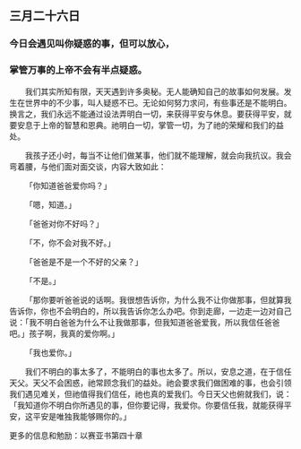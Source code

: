 ## 三月二十六日

### 今日会遇见叫你疑惑的事，但可以放心，

### 掌管万事的上帝不会有半点疑惑。

&emsp;&emsp;我们其实所知有限，天天遇到许多奥秘。无人能确知自己的故事如何发展。发生在世界中的不少事，叫人疑惑不已。无论如何努力求问，有些事还是不能明白。换言之，我们永远不能通过设法弄明白一切，来获得平安与休息。要获得平安，就要安息于上帝的智慧和恩典。祂明白一切，掌管一切，为了祂的荣耀和我们的益处。

&emsp;&emsp;我孩子还小时，每当不让他们做某事，他们就不能理解，就会向我抗议。我会弯着腰，与他们面对面交谈，内容大致如此：

&emsp;&emsp;「你知道爸爸爱你吗？」

&emsp;&emsp;「嗯，知道。」

&emsp;&emsp;「爸爸对你不好吗？」

&emsp;&emsp;「不，你不会对我不好。」

&emsp;&emsp;「爸爸是不是一个不好的父亲？」

&emsp;&emsp;「不是。」

&emsp;&emsp;「那你要听爸爸说的话啊。我很想告诉你，为什么我不让你做那事，但就算我告诉你，你也不会明白的，所以我告诉你怎么办吧。你到走廊，一边走一边对自己说：「我不明白爸爸为什么不让我做那事，但我知道爸爸爱我，所以我信任爸爸吧。」孩子啊，我真的爱你啊。」

&emsp;&emsp;「我也爱你。」

&emsp;&emsp;我们不明白的事太多了，不能明白的事也太多了。所以，安息之道，在于信任天父。天父不会困惑，祂常顾念我们的益处。祂会要求我们做困难的事，也会引领我们遇见难关，但祂值得我们信任，祂也真的爱我们。今日天父也俯就我们，说：「我知道你不明白你所遇见的事，但你要记得，我爱你。你要信任我，就能获得平安，这平安是唯独我能够赐你的。」

更多的信息和勉励：以赛亚书第四十章